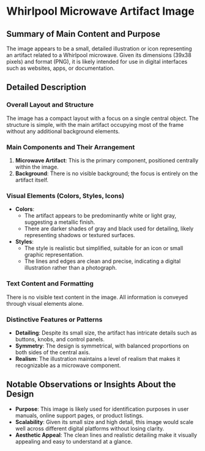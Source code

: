 # Whirlpool Microwave Artifact Image

## Summary of Main Content and Purpose
The image appears to be a small, detailed illustration or icon representing an artifact related to a Whirlpool microwave. Given its dimensions (39x38 pixels) and format (PNG), it is likely intended for use in digital interfaces such as websites, apps, or documentation.

## Detailed Description

### Overall Layout and Structure
The image has a compact layout with a focus on a single central object. The structure is simple, with the main artifact occupying most of the frame without any additional background elements.

### Main Components and Their Arrangement
1. **Microwave Artifact**: This is the primary component, positioned centrally within the image.
2. **Background**: There is no visible background; the focus is entirely on the artifact itself.

### Visual Elements (Colors, Styles, Icons)
- **Colors**:
  - The artifact appears to be predominantly white or light gray, suggesting a metallic finish.
  - There are darker shades of gray and black used for detailing, likely representing shadows or textured surfaces.
- **Styles**:
  - The style is realistic but simplified, suitable for an icon or small graphic representation.
  - The lines and edges are clean and precise, indicating a digital illustration rather than a photograph.

### Text Content and Formatting
There is no visible text content in the image. All information is conveyed through visual elements alone.

### Distinctive Features or Patterns
- **Detailing**: Despite its small size, the artifact has intricate details such as buttons, knobs, and control panels.
- **Symmetry**: The design is symmetrical, with balanced proportions on both sides of the central axis.
- **Realism**: The illustration maintains a level of realism that makes it recognizable as a microwave component.

## Notable Observations or Insights About the Design
- **Purpose**: This image is likely used for identification purposes in user manuals, online support pages, or product listings.
- **Scalability**: Given its small size and high detail, this image would scale well across different digital platforms without losing clarity.
- **Aesthetic Appeal**: The clean lines and realistic detailing make it visually appealing and easy to understand at a glance.
